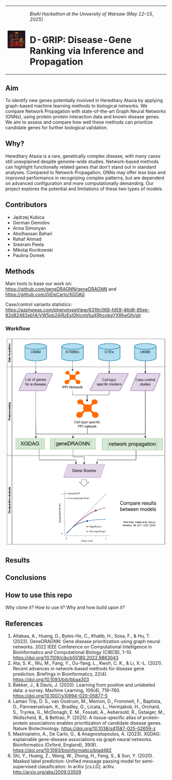 <table>
  <tr>
    <td><img src="https://github.com/SFGLab/Team1_Gene_Prioritization_GNN/blob/7859e3105290c2c5733b58ca13d16c30292abee2/raw.png" alt="Logo" width="150"/></td>
    <td>
      <p><em>BioAI Hackathon at the University of Warsaw (May 12–15, 2025)</em></p>
      <h1>D-GRIP: Disease-Gene Ranking via Inference and Propagation</h1>
    </td>
  </tr>
</table>





## Aim

To identify new genes potentially involved in Hereditary Ataxia by applying graph-based machine learning methods to biological networks. We compare Network Propagation with state-of-the-art Graph Neural Networks (GNNs), using protein-protein interaction data and known disease genes. We aim to assess and compare how well these methods can prioritize candidate genes for further biological validation.

## Why?

Hereditary Ataxia is a rare, genetically complex disease, with many cases still unexplained despite genome-wide studies. Network-based methods can highlight functionally related genes that don't stand out in standard analyses. Compared to Network Propagation, GNNs may offer less bias and improved performance in recognizing complex patterns, but are dependent on advanced configuration and more computationally demanding. Our project explores the potential and limitations of these two types of models.

## Contributors

- Jędrzej Kubica
- German Demidov
- Anna Simonyan
- Abolhassan Bahari
- Rahaf Ahmad
- Sreeram Peela
- Mikolaj Kocikowski
- Paulina Domek

## Methods

Main tools to base our work on: https://github.com/geneDRAGNN/geneDRAGNN and https://github.com/GiDeCarlo/XGDAG 

Case/control variants statistics: https://azphewas.com/phenotypeView/6319c068-fd59-46d8-85ee-82d82482eb14/VW5pb24jRzExI0hlcmVkaXRhcnkgYXRheGlh/glr

### Workflow

![Flowchart](https://github.com/SFGLab/Team1_Gene_Prioritization_GNN/blob/main/GNN%20for%20GD%20proiritization.drawio%20(4).png?raw=true)

## Results

## Conclusions

## How to use this repo

Why clone it? How to use it? Why and how build upon it?

## References

1) Altabaa, A., Huang, D., Byles-Ho, C., Khatib, H., Sosa, F., & Hu, T. (2022). GeneDRAGNN: Gene disease prioritization using graph neural networks. 2022 IEEE Conference on Computational Intelligence in Bioinformatics and Computational Biology (CIBCB), 1–10. https://doi.org/10.1109/cibcb55180.2022.9863043
2) Ata, S. K., Wu, M., Fang, Y., Ou-Yang, L., Kwoh, C. K., & Li, X.-L. (2021). Recent advances in network-based methods for disease gene prediction. Briefings in Bioinformatics, 22(4). https://doi.org/10.1093/bib/bbaa303
3) Bekker, J., & Davis, J. (2020). Learning from positive and unlabeled data: a survey. Machine Learning, 109(4), 719–760. https://doi.org/10.1007/s10994-020-05877-5
4) Laman Trip, D. S., van Oostrum, M., Memon, D., Frommelt, F., Baptista, D., Panneerselvam, K., Bradley, G., Licata, L., Hermjakob, H., Orchard, S., Trynka, G., McDonagh, E. M., Fossati, A., Aebersold, R., Gstaiger, M., Wollscheid, B., & Beltrao, P. (2025). A tissue-specific atlas of protein-protein associations enables prioritization of candidate disease genes. Nature Biotechnology. https://doi.org/10.1038/s41587-025-02659-z
5) Mastropietro, A., De Carlo, G., & Anagnostopoulos, A. (2023). XGDAG: explainable gene-disease associations via graph neural networks. Bioinformatics (Oxford, England), 39(8). https://doi.org/10.1093/bioinformatics/btad482
6) Shi, Y., Huang, Z., Wang, W., Zhong, H., Feng, S., & Sun, Y. (2020). Masked label prediction: Unified message passing model for semi-supervised classification. In arXiv [cs.LG]. arXiv. http://arxiv.org/abs/2009.03509

